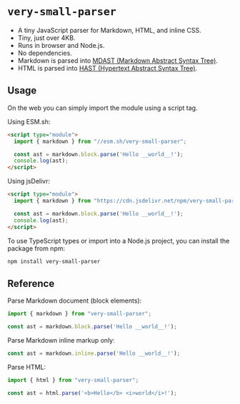 # `very-small-parser`

- A tiny JavaScript parser for Markdown, HTML, and inline CSS.
- Tiny, just over 4KB.
- Runs in browser and Node.js.
- No dependencies.
- Markdown is parsed into [MDAST (Markdown Abstract Syntax Tree)](https://github.com/syntax-tree/mdast).
- HTML is parsed into [HAST (Hypertext Abstract Syntax Tree)](https://github.com/syntax-tree/hast).


## Usage

On the web you can simply import the module using a script tag.

Using ESM.sh:

```html
<script type="module">
  import { markdown } from "//esm.sh/very-small-parser";

  const ast = markdown.block.parse('Hello __world__!');
  console.log(ast);
</script>
```

Using jsDelivr:

```html
<script type="module">
  import { markdown } from "https://cdn.jsdelivr.net/npm/very-small-parser/dist/module.js";

  const ast = markdown.block.parse('Hello __world__!');
  console.log(ast);
</script>
```

To use TypeScript types or import into a Node.js project, you can install the package from npm:

```sh
npm install very-small-parser
```


## Reference

Parse Markdown document (block elements):

```js
import { markdown } from "very-small-parser";

const ast = markdown.block.parse('Hello __world__!');
```

Parse Markdown inline markup only:

```js
const ast = markdown.inline.parse('Hello __world__!');
```

Parse HTML:

```js
import { html } from "very-small-parser";

const ast = html.parse('<b>Hello</b> <i>world</i>!');
```

